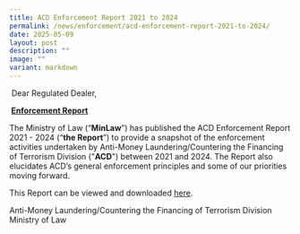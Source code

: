 ```yaml
---
title: ACD Enforcement Report 2021 to 2024
permalink: /news/enforcement/acd-enforcement-report-2021-to-2024/
date: 2025-05-09
layout: post
description: ""
image: ""
variant: markdown
---
```

<p>&nbsp;Dear Regulated Dealer,</p>
<p><strong>&nbsp;<u>Enforcement Report</u></strong>
</p>
<p>
The Ministry of Law (“<strong>MinLaw</strong>”) has published the ACD Enforcement
Report 2021 - 2024 (“<strong>the Report</strong>”) to provide a snapshot
of the enforcement activities undertaken by Anti-Money Laundering/Countering the Financing of Terrorism Division ("<strong>ACD</strong>") between 2021 and 2024.
The Report also elucidates ACD’s general enforcement principles and some
of our priorities moving forward.</p>
<p> This Report can be viewed
and downloaded <a href="/files/ACD_Enforcement_Report_2021_to_2024.pdf" rel="noopener noreferrer nofollow" target="_blank"><u>here</u></a>.</p>
<p></p>
Anti-Money Laundering/Countering the Financing of Terrorism Division
<br>Ministry of Law